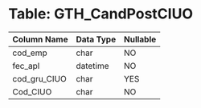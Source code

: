 # Table: GTH_CandPostCIUO

| Column Name | Data Type | Nullable |
|-------------|-----------|----------|
| cod_emp | char | NO |
| fec_apl | datetime | NO |
| cod_gru_CIUO | char | YES |
| Cod_CIUO | char | NO |
